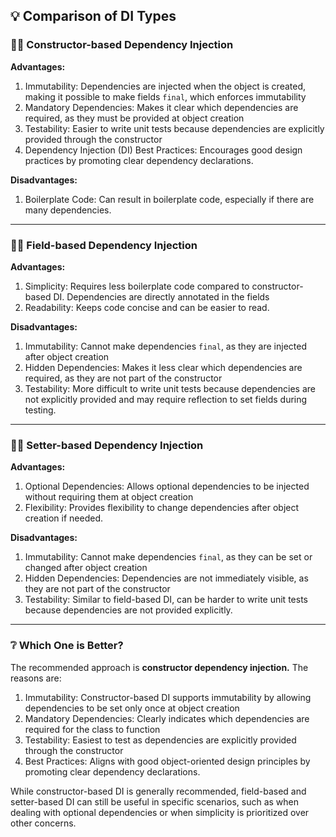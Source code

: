 ## 💡 Comparison of DI Types

### 👷‍♀️ Constructor-based Dependency Injection

**Advantages:**

1. Immutability: Dependencies are injected when the object is created, making it possible to make fields `final`, which enforces immutability
2. Mandatory Dependencies: Makes it clear which dependencies are required, as they must be provided at object creation
3. Testability: Easier to write unit tests because dependencies are explicitly provided through the constructor
4. Dependency Injection (DI) Best Practices: Encourages good design practices by promoting clear dependency declarations.

**Disadvantages:**

1. Boilerplate Code: Can result in boilerplate code, especially if there are many dependencies.

---

### 👩‍🏫 Field-based Dependency Injection

**Advantages:**

1. Simplicity: Requires less boilerplate code compared to constructor-based DI. Dependencies are directly annotated in the fields
2. Readability: Keeps code concise and can be easier to read.

**Disadvantages:**

1. Immutability: Cannot make dependencies `final`, as they are injected after object creation
2. Hidden Dependencies: Makes it less clear which dependencies are required, as they are not part of the constructor
3. Testability: More difficult to write unit tests because dependencies are not explicitly provided and may require reflection to set fields during testing.

---

### 👩‍🏫 Setter-based Dependency Injection

**Advantages:**

1. Optional Dependencies: Allows optional dependencies to be injected without requiring them at object creation
2. Flexibility: Provides flexibility to change dependencies after object creation if needed.

**Disadvantages:**

1. Immutability: Cannot make dependencies `final`, as they can be set or changed after object creation
2. Hidden Dependencies: Dependencies are not immediately visible, as they are not part of the constructor
3. Testability: Similar to field-based DI, can be harder to write unit tests because dependencies are not provided explicitly.

---

### ❔ Which One is Better?

The recommended approach is **constructor dependency injection.** The reasons are:

1. Immutability: Constructor-based DI supports immutability by allowing dependencies to be set only once at object creation
2. Mandatory Dependencies: Clearly indicates which dependencies are required for the class to function
3. Testability: Easiest to test as dependencies are explicitly provided through the constructor
4. Best Practices: Aligns with good object-oriented design principles by promoting clear dependency declarations.

While constructor-based DI is generally recommended, field-based and setter-based DI can still be useful in specific scenarios, such as when dealing with optional dependencies or when simplicity is prioritized over other concerns.
